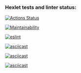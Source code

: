 ### Hexlet tests and linter status:
[![Actions Status](https://github.com/kokos511/frontend-project-lvl1/workflows/hexlet-check/badge.svg)](https://github.com/kokos511/frontend-project-lvl1/actions)

[![Maintainability](https://api.codeclimate.com/v1/badges/0c6d0d72f3c82058306c/maintainability)](https://codeclimate.com/github/kokos511/frontend-project-lvl1/maintainability)

[![eslint](https://github.com/kokos511/frontend-project-lvl1/actions/workflows/eslint.yml/badge.svg)](https://github.com/kokos511/frontend-project-lvl1/actions/workflows/eslint.yml)

[![asciicast](https://asciinema.org/a/re8NksnmpmFEo8JYso45gxp9y.svg)](https://asciinema.org/a/re8NksnmpmFEo8JYso45gxp9y)

[![asciicast](https://asciinema.org/a/day0mde1rbTKeJkOO9dZ5B76l.svg)](https://asciinema.org/a/day0mde1rbTKeJkOO9dZ5B76l)

[![asciicast](https://asciinema.org/a/L94YMlVst7olH133QiN085a7t.svg)](https://asciinema.org/a/L94YMlVst7olH133QiN085a7t)

